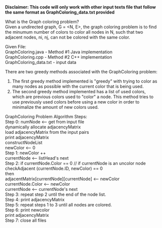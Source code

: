 **Disclaimer:
This code will only work with other input texts file that follow the same format as GraphColoring_data.txt provided**

What is the Graph coloring problem?  
Given a undirected graph, G = <N, E>, the graph coloring problem is to find the minumum number of colors to color all nodes in N, such that two adjacent nodes, ni, nj, can not be colored with the same color.  

Given File:  
GraphColoring.java - Method #1 Java implementation  
GraphColoring.cpp - Method #2 C++ implementation  
GraphColoring_data.txt - input data  

There are two greedy methods associated with the GraphColoring problem:  
1) The first greedy method implemented is "greedy" with trying to color as many nodes as possible with the current color that is being used.  
2) The second greedy method implemented has a list of used colors, which are previous colors used to "color" a node. This method tries to use previously used colors before using a new color in order to minimalize the amount of new colors used.  

GraphColoring Problem Algorithm Steps:  
Step 0: numNode <-- get from input file  
	dynamically allocate adjacencyMatrix  
	load adjacencyMatrix from the input pairs  
 	print adjacencyMatrix  
	constructNodeList  
	newColor <-- 0  
Step 1: newColor ++  
     currentNode <-- listHead's next  
Step 2: if currentNode.Color == 0 // if currentNode is an uncolor node checkAdjacent (currentNode.ID, newColor) == 0  
         then		
	     adjacentMatrix[currentNode][currentNode] <-- newColor  
          currentNode.Color <-- newColor  
		currentNode <-- currentNode's next  
Step 3: repeat step 2 until the end of the node list.  
Step 4: print adjacencyMatrix  
Step 5: repeat steps 1 to 3 until all nodes are colored.  
Step 6: print newcolor  
        print adjacencyMatrix  
Step 7: close all files  
